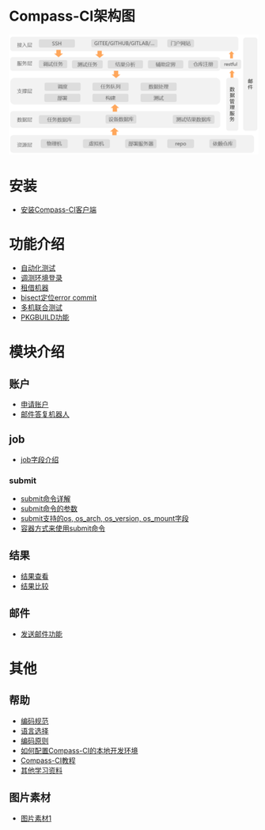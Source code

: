 Compass-CI架构图
================

![](./pictures/compass-ci-architecture.png)

安装
====

- [安装Compass-CI客户端](./install/install-cci-client.md)

功能介绍
========

- [自动化测试](./features/test-service/test-oss-project.zh.md)
- [调测环境登录](./features/login-to-testbox/log-in-machine-debug.md)
- [租借机器](./features/borrow-machine/borrow-machine.zh.md)
- [bisect定位error commit](./features/bisect/bisect_email.en.md)
- [多机联合测试](./features/multi-device-test/multi-device-test.md)
- [PKGBUILD功能](./features/PKGBUILD/write-PKGBUILD.zh.md)

模块介绍
========

账户
----

- [申请账户](./account/apply-account.zh.md)
- [邮件答复机器人](../container/mail-robot/README.md)

job
---

- [job字段介绍](./job/fields/)

### submit

- [submit命令详解](./job/submit/submit-job.zh.md)
- [submit命令的参数](./job/submit/options/)
- [submit支持的os, os_arch, os_version, os_mount字段](./job/submit/supported-testbox-matrix.md)
- [容器方式来使用submit命令](./job/submit/build-lkp-tests-container.zh.md)

结果
----

- [结果查看](./result/browse-results.zh.md)
- [结果比较](./result/compare-results.zh.md)

邮件
----

- [发送邮件功能](../container/send-mail/README.md)

其他
====

帮助
----

- [编码规范](./help/code-spec.md)
- [语言选择](./help/lang-choice.md)
- [编码原则](./help/principles.md)
- [如何配置Compass-CI的本地开发环境](./help/develop-enviroment.md)
- [Compass-CI教程](./help/tutorial.md)
- [其他学习资料](./help/learning-resources.md)

图片素材
--------

- [图片素材1](./pictures/)
